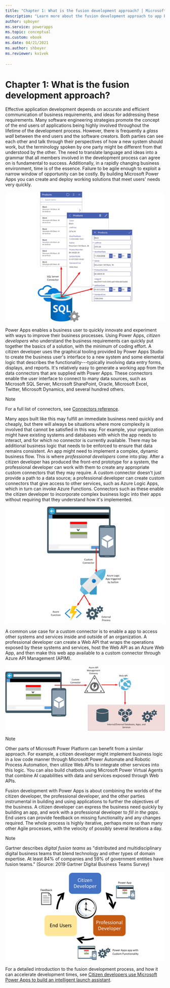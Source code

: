 ```yaml
---
title: "Chapter 1: What is the fusion development approach? | Microsoft Docs"
description: "Learn more about the fusion development approach to app building in Power Apps."
author: spboyer
ms.service: powerapps
ms.topic: conceptual
ms.custom: ebook
ms.date: 04/21/2021
ms.author: shboyer
ms.reviewer: kvivek

---
```


# Chapter 1: What is the fusion development approach? 

Effective application development depends on accurate and efficient communication of business requirements, and ideas for addressing these requirements. Many software engineering strategies promote the concept of the end users of applications being highly involved throughout the lifetime of the development process. However, there is frequently a *glass wall* between the end users and the software creators. Both parties can see each other and talk through their perspectives of how a new system should work, but the terminology spoken by one party might be different from that understood by the other. The need to translate language and ideas into a grammar that all members involved in the development process can agree on is fundamental to success. Additionally, in a rapidly changing business environment, time is of the essence. Failure to be agile enough to exploit a narrow window of opportunity can be costly. By building Microsoft Power Apps you can create and deploy working solutions that meet users' needs very quickly.

![Basic PowerApps app](media/image1.png)

Power Apps enables a business user to quickly innovate and experiment with ways to improve their business processes. Using Power Apps, *citizen developers* who understand the business requirements can quickly put together the basics of a solution, with the minimum of coding effort. A citizen developer uses the graphical tooling provided by Power Apps Studio to create the business user's interface to a new system and some elemental logic that describes the functionality---typically involving data entry forms, displays, and reports. It's relatively easy to generate a working app from the data connectors that are supplied with Power Apps. These connectors enable the user interface to connect to many data sources, such as Microsoft SQL Server, Microsoft SharePoint, Oracle, Microsoft Excel, Twitter, Microsoft Dynamics, and several hundred others.

> [!NOTE]
> For a full list of connectors, see [Connectors reference](/connectors/connector-reference/).

Many apps built like this may fulfill an immediate business need quickly and cheaply, but there will always be situations where more complexity is involved that cannot be satisfied in this way. For example, your organization might have existing systems and databases with which the app needs to interact, and for which no connector is currently available. There may be additional business logic that needs to be enforced to ensure that data remains consistent. An app might need to implement a complex, dynamic business flow. This is where *professional developers* come into play. After a citizen developer has produced the front-end prototype for a system, the professional developer can work with them to create any appropriate custom connectors that they may require. A custom connector doesn't just provide a path to a data source; a professional developer can create custom connectors that give access to other services, such as Azure Logic Apps, which in turn can invoke Azure Functions. Connectors such as these enable the citizen developer to incorporate complex business logic into their apps without requiring that they understand how it's implemented.

![App with custom connector](media/image2.png)

A common use case for a custom connector is to enable a app to access other systems and services inside and outside of an organization. A professional developer can create a Web API that wraps the operations exposed by these systems and services, host the Web API as an Azure Web App, and then make this web app available to a custom connector through Azure API Management (APIM).

![Web API with custom connector](media/image3.png)

> [!NOTE]
> Other parts of Microsoft Power Platform can benefit from a similar approach. For example, a citizen developer might implement business logic in a low code manner through Microsoft Power Automate and Robotic Process Automation, then utilize Web APIs to integrate other services into this logic. You can also build chatbots using Microsoft Power Virtual Agents that combine AI capabilities with data and services exposed through Web APIs.

Fusion development with Power Apps is about combining the worlds of the citizen developer, the professional developer, and the other parties instrumental in building and using applications to further the objectives of the business. A citizen developer can express the business need quickly by building an app, and work with a professional developer to *fill in the gaps*. End users can provide feedback on missing functionality and any changes required. The whole process is highly iterative, perhaps more so than many other Agile processes, with the velocity of possibly several iterations a day.

> [!NOTE]
> Gartner describes *digital fusion teams* as "distributed and multidisciplinary digital business teams that blend technology and other types of domain expertise. At least 84% of companies and 59% of government entities have fusion teams." (Source: 2019 Gartner Digital Business Teams Survey)

![Fusion development process](media/image4.png)


For a detailed introduction to the fusion development process, and how it can accelerate development times, see [Citizen developers use Microsoft Power Apps to build an intelligent launch assistant](https://aka.ms/AAbvfzj).


